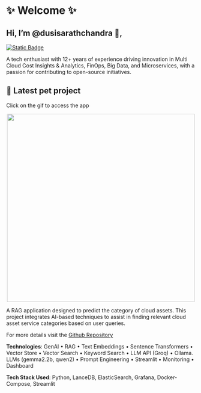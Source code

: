 # ✨ Welcome ✨

## Hi, I’m @dusisarathchandra 👋, 
[![Static Badge](https://img.shields.io/badge/dusisarathchandra-0077B5?&logo=linkedin&logoColor=white)](https://www.linkedin.com/in/dusisarathchandra/)

A tech enthusiast with 12+ years of experience driving innovation in Multi Cloud Cost Insights & Analytics, FinOps, Big Data, and Microservices, with a passion for contributing to open-source initiatives.

## :pushpin: Latest pet project
Click on the gif to access the app
<p align="center">
  <a href="https://llm-rag-cloud-asset-service-categorization.streamlit.app/" target="_blank">
    <img src="https://github.com/dusisarathchandra/llm-RAG-cloud-asset-service-categorization/blob/main/setup-docs/cloud-asset-service-categorizer_small.gif" width="500">
  </a>
</p>

A RAG application designed to predict the category of cloud assets. This project integrates AI-based techniques to assist in finding relevant cloud asset service categories based on user queries.

For more details visit the [Github Repository](https://github.com/dusisarathchandra/llm-RAG-cloud-asset-service-categorization/tree/main)

**Technologies**: GenAI • RAG • Text Embeddings • Sentence Transformers • Vector Store • Vector Search • Keyword Search • LLM API (Groq) • Ollama. LLMs (gemma2.2b, qwen2) • Prompt Engineering • Streamlit • Monitoring • Dashboard

**Tech Stack Used**: Python, LanceDB, ElasticSearch, Grafana, Docker-Compose, Streamlit
<!---
dusisarathchandra/dusisarathchandra is a ✨ special ✨ repository because its `README.md` (this file) appears on your GitHub profile.
You can click the Preview link to take a look at your changes.
--->
